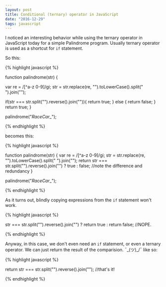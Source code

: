 ```yaml
---
layout: post
title: Conditional (ternary) operator in JavaScript
date: "2016-12-29"
tags: javascript
---
```

I noticed an interesting behavior while using the ternary operator in JavaScript
today for a simple Palindrome program. Usually ternary operator is used as a
shortcut for `if` statement.

So this:

{% highlight javascript %}

function palindrome(str) {

  var re = /[^a-z 0-9]/gi;
  str = str.replace(re, "").toLowerCase().split(" ").join("");

  if(str === str.split("").reverse().join("")){
    return true;
  }
  else {
    return false;
  }
  return true;
}

palindrome("_RaceCar__");

{% endhighlight %}

becomes this:

{% highlight javascript %}


function palindrome(str) {
  var re = /[^a-z 0-9]/gi;
  str = str.replace(re, "").toLowerCase().split(" ").join("");
  return str === str.split("").reverse().join("") ? true : false; //note the difference and redundancy
}

palindrome("_RaceCar__");

{% endhighlight %}

As it turns out, blindly copying expressions from the `if` statement won't work.

{% highlight javascript %}

str === str.split("").reverse().join("") ? return true : return false; //NOPE.

{% endhighlight %}

Anyway, in this case, we don't even need an `if` statement, or even a ternary operator.
 We can just return the result of the comparision.  ¯\_(ツ)_/¯
 like so:

{% highlight javascript %}

return str === str.split("").reverse().join("");  //that's it!

{% endhighlight %}

